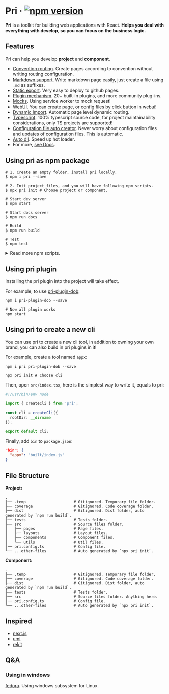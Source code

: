 # Pri &middot; [![npm version](https://img.shields.io/npm/v/pri.svg?style=flat-square)](https://www.npmjs.com/package/pri)

**Pri** is a toolkit for building web applications with React. **Helps you deal with everything with develop, so you can focus on the business logic.**

## Features

Pri can help you develop **project** and **component**.

- [Convention routing](https://prijs.github.io/pri-docs/usage/pages/). Create pages according to convention without writing routing configuration.
- [Markdown support](https://prijs.github.io/pri-docs/usage/markdown-page/). Write markdown page easily, just create a file using `.md` as suffixes.
- [Static export](https://prijs.github.io/pri-docs/usage/deploy-to-github-pages/). Very easy to deploy to github pages.
- [Plugin mechanism](https://prijs.github.io/pri-docs/plugin/). 20+ built-in plugins, and more community plug-ins.
- [Mocks](https://prijs.github.io/pri-docs/usage/mock-request/). Using service worker to mock request!
- [WebUI](https://prijs.github.io/pri-docs/usage/webui/). You can create page, or config files by click button in webui!
- [Dynamic Import](https://prijs.github.io/pri-docs/usage/dynamic-import/). Automatic page level dynamic routing.
- [Typescript](https://prijs.github.io/pri-docs/usage/typescript/). 100% typescript source code, for project maintainability considerations, only TS projects are supported!
- [Configuration file auto creator](https://prijs.github.io/pri-docs/usage/project-files/). Never worry about configuration files and updates of configuration files. This is automatic.
- [Auto dll](https://prijs.github.io/pri-docs/usage/auto-dlls/). Speed up hot loader.
- For more, [see Docs](https://prijs.github.io/pri-docs/).

## Using pri as npm package

```shell
# 1. Create an empty folder, install pri locally.
$ npm i pri --save

# 2. Init project files, and you will have following npm scripts.
$ npx pri init # Choose project or component.

# Start dev server
$ npm start

# Start docs server
$ npm run docs

# Build
$ npm run build

# Test
$ npm test
```

<details>

<summary>Read more npm scripts.</summary>

```shell
# Preview of production environment
$ npm run preview

# See bundle size analyse
$ npm run analyse

# Bundle to one file
$ npm run bundle

# Format all sources code
$ npm run format
```

</details>

## Using pri plugin

Installing the pri plugin into the project will take effect.

For example, to use [pri-plugin-dob](https://github.com/prijs/pri-plugin-dob):

```shell
npm i pri-plugin-dob --save

# Now all plugin works
npm start
```

## Using pri to create a new cli

You can use pri to create a new cli tool, in addition to owning your own brand, you can also build in pri plugins in it!

For example, create a tool named `appx`:

```shell
npm i pri pri-plugin-dob --save

npx pri init # Choose cli
```

Then, open `src/index.tsx`, here is the simplest way to write it, equals to pri:

```typescript
#!/usr/bin/env node

import { createCli } from 'pri';

const cli = createCli({
  rootDir: __dirname
});

export default cli;
```

Finally, add `bin` to `package.json`:

```json
"bin": {
  "appx": "built/index.js"
}
```

## File Structure

**Project:**

```text
.
├── .temp                     # Gitignored. Temporary file folder.
├── coverage                  # Gitignored. Code coverage folder.
├── dist                      # Gitignored. Dist folder, auto generated by `npm run build`.
├── tests                     # Tests folder.
├── src                       # Source files folder.
│   ├── pages                 # Page files.
│   ├── layouts               # Layout files.
│   ├── components            # Component files.
│   └── utils                 # Util files.
│── pri.config.ts             # Config file.
└── ...other-files            # Auto generated by `npx pri init`.
```

**Component:**

```text
.
├── .temp                     # Gitignored. Temporary file folder.
├── coverage                  # Gitignored. Code coverage folder.
├── dist                      # Gitignored. Dist folder, auto generated by `npm run build`.
├── tests                     # Tests folder.
├── src                       # Source files folder. Anything here.
│── pri.config.ts             # Config file.
└── ...other-files            # Auto generated by `npx pri init`.
```

## Inspired

- [next.js](https://github.com/zeit/next.js)
- [umi](https://github.com/umijs/umi)
- [rekit](https://github.com/supnate/rekit)

## Q&A

### Using in windows

[fedora](https://getfedora.org/). Using windows subsystem for Linux.
